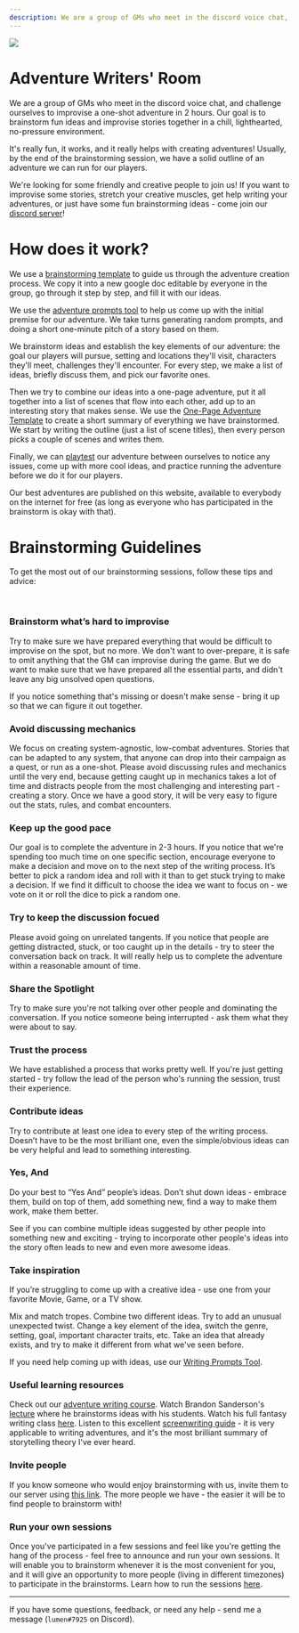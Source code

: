 ```yaml
---
description: We are a group of GMs who meet in the discord voice chat, and challenge ourselves to improvise a one-shot adventure in 2 hours.
---
```


<img className="post-header-image" src="/page/writers-room/storytellers.jpg"/>

# Adventure Writers' Room
We are a group of GMs who meet in the discord voice chat, and challenge ourselves to improvise a one-shot adventure in 2 hours. Our goal is to brainstorm fun ideas and improvise stories together in a chill, lighthearted, no-pressure environment.

It's really fun, it works, and it really helps with creating adventures! Usually, by the end of the brainstorming session, we have a solid outline of an adventure we can run for our players.

We're looking for some friendly and creative people to join us! If you want to improvise some stories, stretch your creative muscles, get help writing your adventures, or just have some fun brainstorming ideas - come join our [discord server](https://discord.gg/UVNxeQE)!

# How does it work? 
We use a [brainstorming template](https://rpgadventures.io/brainstorming-template) to guide us through the adventure creation process. We copy it into a new google doc editable by everyone in the group, go through it step by step, and fill it with our ideas.

We use the [adventure prompts tool](https://perchance.org/adventure-prompts) to help us come up with the initial premise for our adventure. We take turns generating random prompts, and doing a short one-minute pitch of a story based on them.

<!--  (we can also add the ideas that came up organically or ones we had from before) -->
<!-- interesting premise,  -->
We brainstorm ideas and establish the key elements of our adventure: the goal our players will pursue, setting and locations they'll visit, characters they'll meet, challenges they'll encounter. For every step, we make a list of ideas, briefly discuss them, and pick our favorite ones.

Then we try to combine our ideas into a one-page adventure, put it all together into a list of scenes that flow into each other, add up to an interesting story that makes sense. We use the [One-Page Adventure Template](https://docs.google.com/document/d/1yUqvSokoxJalKhi236xvl4q1cf7EWLVmrfgw9ljGyMI/) to create a short summary of everything we have brainstormed. We start by writing the outline (just a list of scene titles), then every person picks a couple of scenes and writes them.

<!-- Now we have all the information we need to run the adventure for our players, or  -->

Finally, we can [playtest](/playtesting) our adventure between ourselves to notice any issues, come up with more cool ideas, and practice running the adventure before we do it for our players.

Our best adventures are published on this website, available to everybody on the internet for free (as long as everyone who has participated in the brainstorm is okay with that).
<!-- playtests -->
<!-- To get the most out of our brainstorming sessions read our [Brainstorming Guidelines](https://rpgadventures.io/brainstorming-guidelines), they contain a list of useful tips that will help you to get better at brainstorming. -->

# Brainstorming Guidelines
To get the most out of our brainstorming sessions, follow these tips and advice:

<br/>

<div className="columns"> 
<div className="col">

### Brainstorm what’s hard to improvise
Try to make sure we have prepared everything that would be difficult to improvise on the spot, but no more. We don't want to over-prepare, it is safe to omit anything that the GM can improvise during the game. But we do want to make sure that we have prepared all the essential parts, and didn't leave any big unsolved open questions.

If you notice something that's missing or doesn't make sense - bring it up so that we can figure it out together.

<!--  Prep what matters, don't prep what doesn't, spend our energy only on things that enhance the game. -->

### Avoid discussing mechanics
We focus on creating system-agnostic, low-combat adventures. Stories that can be adapted to any system, that anyone can drop into their campaign as a quest, or run as a one-shot. Please avoid discussing rules and mechanics until the very end, because getting caught up in mechanics takes a lot of time and distracts people from the most challenging and interesting part - creating a story. Once we have a good story, it will be very easy to figure out the stats, rules, and combat encounters.

### Keep up the good pace
Our goal is to complete the adventure in 2-3 hours. If you notice that we're spending too much time on one specific section, encourage everyone to make a decision and move on to the next step of the writing process. It’s better to pick a random idea and roll with it than to get stuck trying to make a decision. If we find it difficult to choose the idea we want to focus on - we vote on it or roll the dice to pick a random one. 

### Try to keep the discussion focued
Please avoid going on unrelated tangents. If you notice that people are getting distracted, stuck, or too caught up in the details - try to steer the conversation back on track. It will really help us to complete the adventure within a reasonable amount of time.

### Share the Spotlight
Try to make sure you're not talking over other people and dominating the conversation. If you notice someone being interrupted - ask them what they were about to say.

### Trust the process
We have established a process that works pretty well. If you're just getting started - try follow the lead of the person who's running the session, trust their experience.


</div>
<div className="col">

### Contribute ideas
Try to contribute at least one idea to every step of the writing process. Doesn’t have to be the most brilliant one, even the simple/obvious ideas can be very helpful and lead to something interesting.

### Yes, And
Do your best to “Yes And” people’s ideas. Don’t shut down ideas - embrace them, build on top of them, add something new, find a way to make them work, make them better.

See if you can combine multiple ideas suggested by other people into something new and exciting - trying to incorporate other people's ideas into the story often leads to new and even more awesome ideas.


### Take inspiration
If you’re struggling to come up with a creative idea - use one from your favorite Movie, Game, or a TV show.

Mix and match tropes. Combine two different ideas. Try to add an unusual unexpected twist. Change a key element of the idea, switch the genre, setting, goal, important character traits, etc. Take an idea that already exists, and try to make it different from what we've seen before.

If you need help coming up with ideas, use our [Writing Prompts Tool](https://perchance.org/adventure-prompts).

### Useful learning resources
Check out our [adventure writing course](https://rpgadventures.io/course/adventure-academy). Watch Brandon Sanderson's [lecture](https://www.youtube.com/playlist?list=PLTT-Xb7kSZWWH_LW5aDRhc5FMJNZgyeAd) where he brainstorms ideas with his students. Watch his full fantasy writing class [here](https://www.youtube.com/watch?v=zBBfC8FY70c&list=PLTT-Xb7kSZWWdgWGER_CroAif3-BxYRJH). Listen to this excellent [screenwriting guide](https://www.dropbox.com/s/zdssotpnt2dmgfa/screenwriting-for-hollywood.mp3?dl=0) - it is very applicable to writing adventures, and it's the most brilliant summary of storytelling theory I've ever heard.

### Invite people
If you know someone who would enjoy brainstorming with us, invite them to our server using [this link](https://discord.gg/UVNxeQE). The more people we have - the easier it will be to find people to brainstorm with!

### Run your own sessions
Once you've participated in a few sessions and feel like you're getting the hang of the process - feel free to announce and run your own sessions. It will enable you to brainstorm whenever it is the most convenient for you, and it will give an opportunity to more people (living in different timezones) to participate in the brainstorms. Learn how to run the sessions [here](https://rpgadventures.io/session-guide).

</div>
</div>

---

If you have some questions, feedback, or need any help - send me a message (`lumen#7925` on Discord).
